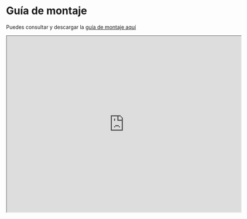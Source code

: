 # Guía de montaje

Puedes consultar y descargar la [guía de montaje aquí](https://docs.google.com/document/d/1XV7HYnx3Xt2HxTbKtm30GAizbzd3ppCNeEWpLQ32k9w)


<iframe src="https://drive.google.com/file/d/1FtyErQE7H93jyMC96rucpGXXN6Jb8Pwi/view" width="640" height="480"></iframe>









